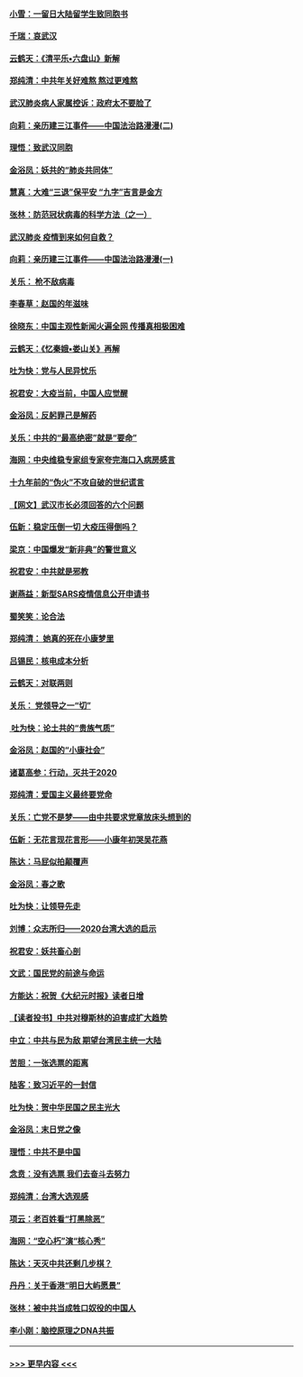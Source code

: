 #### [小雪：一留日大陆留学生致同胞书](../pages/nsc993/n11834624.md?t=01312033) 
#### [千瑞：哀武汉](../pages/nsc993/n11833647.md?t=01312033) 
#### [云鹤天：《清平乐▪六盘山》新解](../pages/nsc993/n11833611.md?t=01312033) 
#### [郑纯清：中共年关好难熬 熬过更难熬](../pages/nsc993/n11833489.md?t=01312033) 
#### [武汉肺炎病人家属控诉：政府太不要脸了](../pages/nsc993/n11833205.md?t=01312033) 
#### [向莉：亲历建三江事件——中国法治路漫漫(二)](../pages/nsc993/n11829102.md?t=01312033) 
#### [理悟：致武汉同胞](../pages/nsc993/n11831522.md?t=01312033) 
#### [金浴凤：妖共的“肺炎共同体”](../pages/nsc993/n11829448.md?t=01312033) 
#### [慧真：大难“三退”保平安 “九字”吉言是金方](../pages/nsc993/n11829501.md?t=01312033) 
#### [张林：防范冠状病毒的科学方法（之一）](../pages/nsc993/n11828618.md?t=01312033) 
#### [武汉肺炎 疫情到来如何自救？](../pages/nsc993/n11827632.md?t=01312033) 
#### [向莉：亲历建三江事件——中国法治路漫漫(一)](../pages/nsc993/n11827190.md?t=01312033) 
#### [关乐： 枪不敌病毒](../pages/nsc993/n11826746.md?t=01312033) 
#### [李春草：赵国的年滋味](../pages/nsc993/n11826321.md?t=01312033) 
#### [徐晓东：中国主观性新闻火遍全网 传播真相极困难](../pages/nsc993/n11826508.md?t=01312033) 
#### [云鹤天：《忆秦娥▪娄山关》再解](../pages/nsc993/n11824682.md?t=01312033) 
#### [吐为快：党与人民异忧乐](../pages/nsc993/n11824660.md?t=01312033) 
#### [祝君安：大疫当前，中国人应觉醒](../pages/nsc993/n11821946.md?t=01312033) 
#### [金浴凤：反躬罪己是解药](../pages/nsc993/n11820280.md?t=01312033) 
#### [关乐：中共的“最高绝密”就是“要命”](../pages/nsc993/n11816946.md?t=01312033) 
#### [海网：中央维稳专家组专家夸完海口入病房感言](../pages/nsc993/n11815138.md?t=01312033) 
#### [十九年前的“伪火”不攻自破的世纪谎言](../pages/nsc993/n11813238.md?t=01312033) 
#### [【网文】武汉市长必须回答的六个问题](../pages/nsc993/n11813848.md?t=01312033) 
#### [伍新：稳定压倒一切 大疫压得倒吗？](../pages/nsc993/n11812634.md?t=01312033) 
#### [梁京：中国爆发“新非典”的警世意义](../pages/nsc993/n11812554.md?t=01312033) 
#### [祝君安：中共就是邪教](../pages/nsc993/n11812431.md?t=01312033) 
#### [谢燕益：新型SARS疫情信息公开申请书](../pages/nsc993/n11808840.md?t=01312033) 
#### [蜀笑笑：论合法](../pages/nsc993/n11808064.md?t=01312033) 
#### [郑纯清： 她真的死在小康梦里](../pages/nsc993/n11806623.md?t=01312033) 
#### [吕锡民：核电成本分析](../pages/nsc993/n11806284.md?t=01312033) 
#### [云鹤天：对联两则](../pages/nsc993/n11805957.md?t=01312033) 
#### [关乐： 党领导之一“切”](../pages/nsc993/n11804505.md?t=01312033) 
#### [ 吐为快：论土共的“贵族气质”](../pages/nsc993/n11804490.md?t=01312033) 
#### [金浴凤：赵国的“小康社会”](../pages/nsc993/n11804452.md?t=01312033) 
#### [诸葛高参：行动，灭共于2020](../pages/nsc993/n11804120.md?t=01312033) 
#### [郑纯清：爱国主义最终要党命](../pages/nsc993/n11802197.md?t=01312033) 
#### [关乐：亡党不是梦——由中共要求党章放床头想到的](../pages/nsc993/n11802156.md?t=01312033) 
#### [伍新：无花言现花言形——小康年初哭吴花燕](../pages/nsc993/n11800044.md?t=01312033) 
#### [陈达：马屁似拍颠覆声](../pages/nsc993/n11800010.md?t=01312033) 
#### [金浴凤：春之歌](../pages/nsc993/n11797687.md?t=01312033) 
#### [吐为快：让领导先走](../pages/nsc993/n11797512.md?t=01312033) 
#### [刘博：众志所归——2020台湾大选的启示](../pages/nsc993/n11796878.md?t=01312033) 
#### [祝君安：妖共畜心剖](../pages/nsc993/n11794273.md?t=01312033) 
#### [文武：国民党的前途与命运](../pages/nsc993/n11794198.md?t=01312033) 
#### [方能达：祝贺《大纪元时报》读者日增](../pages/nsc993/n11793807.md?t=01312033) 
#### [【读者投书】中共对穆斯林的迫害成扩大趋势](../pages/nsc993/n11791371.md?t=01312033) 
#### [中立：中共与民为敌 期望台湾民主统一大陆](../pages/nsc993/n11790392.md?t=01312033) 
#### [苦胆：一张选票的距离](../pages/nsc993/n11788914.md?t=01312033) 
#### [陆客：致习近平的一封信](../pages/nsc993/n11788867.md?t=01312033) 
#### [吐为快：贺中华民国之民主光大](../pages/nsc993/n11788618.md?t=01312033) 
#### [金浴凤：末日党之像](../pages/nsc993/n11787475.md?t=01312033) 
#### [理悟：中共不是中国](../pages/nsc993/n11787463.md?t=01312033) 
#### [念贲：没有选票  我们去奋斗去努力](../pages/nsc993/n11787398.md?t=01312033) 
#### [郑纯清：台湾大选观感](../pages/nsc993/n11786210.md?t=01312033) 
#### [项云：老百姓看“打黑除恶”](../pages/nsc993/n11785398.md?t=01312033) 
#### [海网：“空心朽”演“核心秀”](../pages/nsc993/n11783874.md?t=01312033) 
#### [陈达：天灭中共还剩几步棋？](../pages/nsc993/n11783719.md?t=01312033) 
#### [丹丹：关于香港“明日大屿愿景”](../pages/nsc993/n11783273.md?t=01312033) 
#### [张林：被中共当成牲口奴役的中国人](../pages/nsc993/n11782397.md?t=01312033) 
#### [李小刚：脑控原理之DNA共振](../pages/nsc993/n11780962.md?t=01312033) 

----
#### [ >>> 更早内容 <<< ](../indexes/nsc993-earlier.md)

